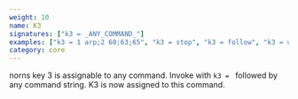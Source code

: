 ```yaml
---
weight: 10
name: K3
signatures: ["k3 = _ANY_COMMAND_"]
examples: ["k3 = 1 arp;2 60;63;65", "k3 = stop", "k3 = follow", "k3 = unmute"]
category: core
---
```

norns key 3 is assignable to any command. Invoke with `k3 = ` followed by any command string. K3 is now assigned to this command.
